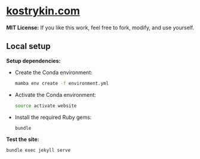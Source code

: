 # [kostrykin.com](https://kostrykin.com)

**MIT License:**
If you like this work, feel free to fork, modify, and use yourself.

## Local setup

**Setup dependencies:**

- Create the Conda environment:
  ```bash
  mamba env create -f environment.yml
  ```
- Activate the Conda environment:
  ```bash
  source activate website
  ```
- Install the required Ruby gems:
  ```bash
  bundle
  ```

**Test the site:**

```bash
bundle exec jekyll serve
```
